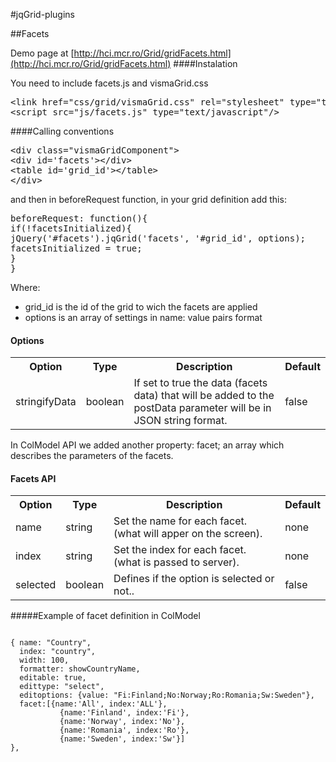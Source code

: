 #jqGrid-plugins


##Facets


Demo page at [http://hci.mcr.ro/Grid/gridFacets.html](http://hci.mcr.ro/Grid/gridFacets.html)
####Instalation

You need to include facets.js and vismaGrid.css
<pre>&lt;link href="css/grid/vismaGrid.css" rel="stylesheet" type="text/css"/&gt;
&lt;script src="js/facets.js" type="text/javascript"/&gt;</pre>

####Calling conventions

<pre>&lt;div class="vismaGridComponent"&gt;
&lt;div id='facets'&gt;&lt;/div&gt;
&lt;table id='grid_id'&gt;&lt;/table&gt; 
&lt;/div&gt; </pre>
and then in beforeRequest function, in your grid definition add this:

<pre>beforeRequest: function(){
if(!facetsInitialized){
jQuery('#facets').jqGrid('facets', '#grid_id', options);
facetsInitialized = true;
}
}</pre>

Where:

   * grid_id is the id of the grid to wich the facets are applied
   * options is an array of settings in name: value pairs format

#### Options
<table>
<tr>
<th>Option</th>
<th>Type</th>
<th>Description</th>
<th>Default</th>
</tr>
<tr>
<td>stringifyData</td>
<td>boolean</td>
<td>If set to true the data (facets data) that will be added to the postData parameter will be in JSON string format.</td>
<td>false</td>
</tr>
</table>

In ColModel API we added another property: facet; an array which describes the parameters of the facets.

#### Facets API
<table>
<tr>
<th>Option</th>
<th>Type</th>
<th>Description</th>
<th>Default</th>
</tr>
<tr>
<td>name</td>
<td>string</td>
<td>Set the name for each facet. (what will apper on the screen).</td>
<td>none</td>
</tr>
<tr>
<td>index</td>
<td>string</td>
<td>Set the index for each facet. (what is passed to server).</td>
<td>none</td>
</tr>
<tr>
<td>selected</td>
<td>boolean</td>
<td>Defines if the option is selected or not..</td>
<td>false</td>
</tr>
</table>

#####Example of facet definition in ColModel
 <pre><code>
{ name: "Country",
  index: "country",
  width: 100,
  formatter: showCountryName,
  editable: true,
  edittype: "select", 
  editoptions: {value: "Fi:Finland;No:Norway;Ro:Romania;Sw:Sweden"},
  facet:[{name:'All', index:'ALL'},
           {name:'Finland', index:'Fi'},
           {name:'Norway', index:'No'},
           {name:'Romania', index:'Ro'},
           {name:'Sweden', index:'Sw'}]
},
</code></pre> 
